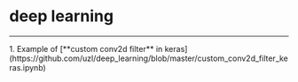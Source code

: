 # deep learning  
<hr>
  1. Example of [**custom conv2d filter** in keras](https://github.com/uzl/deep_learning/blob/master/custom_conv2d_filter_keras.ipynb) 



